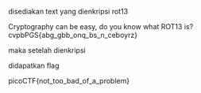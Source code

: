 disediakan text yang dienkripsi rot13

Cryptography can be easy, do you know what ROT13 is? cvpbPGS{abg_gbb_onq_bs_n_ceboyrz}

maka setelah dienkripsi

didapatkan flag

picoCTF{not_too_bad_of_a_problem}



